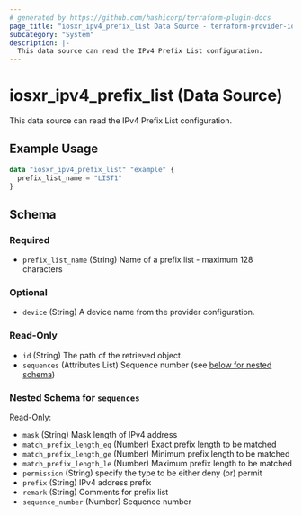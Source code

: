 ```yaml
---
# generated by https://github.com/hashicorp/terraform-plugin-docs
page_title: "iosxr_ipv4_prefix_list Data Source - terraform-provider-iosxr"
subcategory: "System"
description: |-
  This data source can read the IPv4 Prefix List configuration.
---
```


# iosxr_ipv4_prefix_list (Data Source)

This data source can read the IPv4 Prefix List configuration.

## Example Usage

```terraform
data "iosxr_ipv4_prefix_list" "example" {
  prefix_list_name = "LIST1"
}
```

<!-- schema generated by tfplugindocs -->
## Schema

### Required

- `prefix_list_name` (String) Name of a prefix list - maximum 128 characters

### Optional

- `device` (String) A device name from the provider configuration.

### Read-Only

- `id` (String) The path of the retrieved object.
- `sequences` (Attributes List) Sequence number (see [below for nested schema](#nestedatt--sequences))

<a id="nestedatt--sequences"></a>
### Nested Schema for `sequences`

Read-Only:

- `mask` (String) Mask length of IPv4 address
- `match_prefix_length_eq` (Number) Exact prefix length to be matched
- `match_prefix_length_ge` (Number) Minimum prefix length to be matched
- `match_prefix_length_le` (Number) Maximum prefix length to be matched
- `permission` (String) specify the type to be either deny (or) permit
- `prefix` (String) IPv4 address prefix
- `remark` (String) Comments for prefix list
- `sequence_number` (Number) Sequence number
